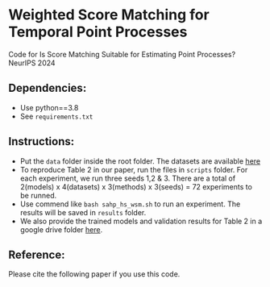 # Weighted Score Matching for Temporal Point Processes

Code for Is Score Matching Suitable for Estimating Point Processes? NeurIPS 2024

## Dependencies:
* Use python==3.8
* See `requirements.txt`

## Instructions:
* Put the `data` folder inside the root folder. The datasets are available [here](https://drive.google.com/drive/folders/1WrIXFaMd7cvxrJjXbYy3qWfDLYSRLbB_?usp=sharing)
* To reproduce Table 2 in our paper, run the files in `scripts` folder. For each experiment, we run three seeds 1,2 & 3. There are a total of 2(models) x 4(datasets) x 3(methods) x 3(seeds) = 72 experiments to be runned.
* Use commend like `bash sahp_hs_wsm.sh` to run an experiment. The results will be saved in `results` folder.
* We also provide the trained models and validation results for Table 2 in a google drive folder [here](https://drive.google.com/drive/folders/1NuWup6mbrmKYfxZ92fBDrX2erpQp-2rx?usp=sharing).

## Reference:
Please cite the following paper if you use this code.
```

```
